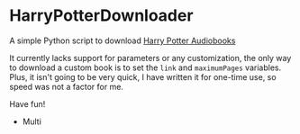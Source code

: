 # HarryPotterDownloader
A simple Python script to download [Harry Potter Audiobooks](https://hpaudiobooks.club/)

It currently lacks support for parameters or any customization, the only way to download a custom book is to set the `link` and `maximumPages` variables.
Plus, it isn't going to be very quick, I have written it for one-time use, so speed was not a factor for me.

Have fun!
 - Multi
